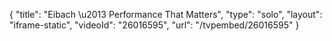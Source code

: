 {
    "title": "Eibach \u2013 Performance That Matters",
    "type": "solo",
    "layout": "iframe-static",
    "videoId": "26016595",
    "url": "\/tvpembed\/26016595"
}